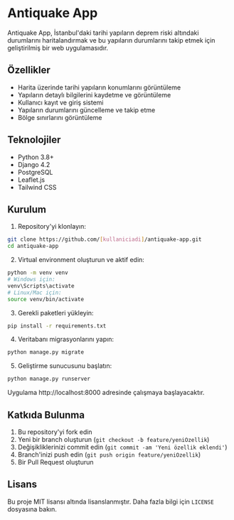# Antiquake App

Antiquake App, İstanbul'daki tarihi yapıların deprem riski altındaki durumlarını haritalandırmak ve bu yapıların durumlarını takip etmek için geliştirilmiş bir web uygulamasıdır.

## Özellikler

- Harita üzerinde tarihi yapıların konumlarını görüntüleme
- Yapıların detaylı bilgilerini kaydetme ve görüntüleme
- Kullanıcı kayıt ve giriş sistemi
- Yapıların durumlarını güncelleme ve takip etme
- Bölge sınırlarını görüntüleme

## Teknolojiler

- Python 3.8+
- Django 4.2
- PostgreSQL
- Leaflet.js
- Tailwind CSS

## Kurulum

1. Repository'yi klonlayın:
```bash
git clone https://github.com/[kullaniciadi]/antiquake-app.git
cd antiquake-app
```

2. Virtual environment oluşturun ve aktif edin:
```bash
python -m venv venv
# Windows için:
venv\Scripts\activate
# Linux/Mac için:
source venv/bin/activate
```

3. Gerekli paketleri yükleyin:
```bash
pip install -r requirements.txt
```

4. Veritabanı migrasyonlarını yapın:
```bash
python manage.py migrate
```

5. Geliştirme sunucusunu başlatın:
```bash
python manage.py runserver
```

Uygulama http://localhost:8000 adresinde çalışmaya başlayacaktır.

## Katkıda Bulunma

1. Bu repository'yi fork edin
2. Yeni bir branch oluşturun (`git checkout -b feature/yeniOzellik`)
3. Değişikliklerinizi commit edin (`git commit -am 'Yeni özellik eklendi'`)
4. Branch'inizi push edin (`git push origin feature/yeniOzellik`)
5. Bir Pull Request oluşturun

## Lisans

Bu proje MIT lisansı altında lisanslanmıştır. Daha fazla bilgi için `LICENSE` dosyasına bakın.
